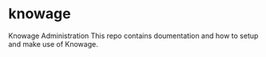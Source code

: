 # knowage
Knowage Administration
This repo contains doumentation and how to setup and make use of Knowage.
